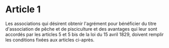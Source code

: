 # Article 1

Les associations qui désirent obtenir l'agrément pour bénéficier du titre d'association de pêche et de pisciculture et des avantages qui leur sont accordés par les articles 5 et 5 bis de la loi du 15 avril 1829, doivent remplir les conditions fixées aux articles ci-après.
